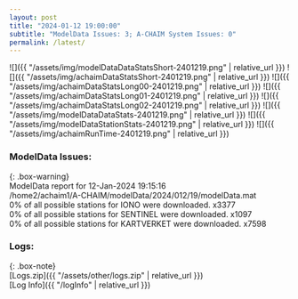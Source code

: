 ```yaml
---
layout: post
title: "2024-01-12 19:00:00"
subtitle: "ModelData Issues: 3; A-CHAIM System Issues: 0"
permalink: /latest/
---
```


![]({{ "/assets/img/modelDataDataStatsShort-2401219.png" | relative_url }})
![]({{ "/assets/img/achaimDataStatsShort-2401219.png" | relative_url }})
![]({{ "/assets/img/achaimDataStatsLong00-2401219.png" | relative_url }})
![]({{ "/assets/img/achaimDataStatsLong01-2401219.png" | relative_url }})
![]({{ "/assets/img/achaimDataStatsLong02-2401219.png" | relative_url }})
![]({{ "/assets/img/modelDataDataStats-2401219.png" | relative_url }})
![]({{ "/assets/img/modelDataStationStats-2401219.png" | relative_url }})
![]({{ "/assets/img/achaimRunTime-2401219.png" | relative_url }})


### ModelData Issues:  
  
{: .box-warning}  
 ModelData report for 12-Jan-2024 19:15:16   
 /home2/achaim1/A-CHAIM/modelData/2024/012/19/modelData.mat   
 0% of all possible stations for IONO were downloaded. x3377   
 0% of all possible stations for SENTINEL were downloaded. x1097   
 0% of all possible stations for KARTVERKET were downloaded. x7598   
  


### Logs:  
  
{: .box-note}  
[Logs.zip]({{ "/assets/other/logs.zip" | relative_url }})  
[Log Info]({{ "/logInfo" | relative_url }})  
